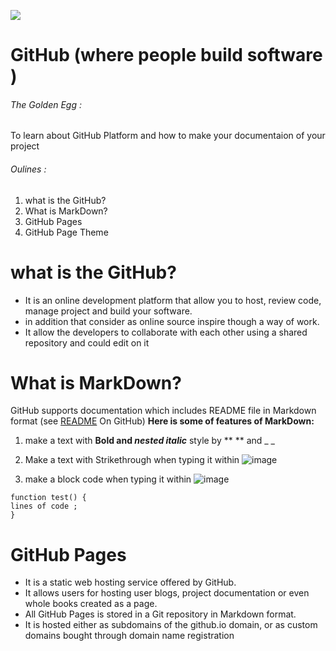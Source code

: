  
![ ](https://www.dsxhub.org/wp-content/uploads/2021/03/DataLab_-_Chapitre_0_-_Fabriquer_sa_station_de_mesure_connect_e_github-logo-640x320-1.png)
# GitHub (where people build software )


###### The Golden Egg :
To learn about GitHub Platform and how to make your documentaion of your project

###### Oulines :
1. what is the GitHub?
2. What is MarkDown?
3. GitHub Pages
4. GitHub Page Theme

# what is the GitHub?
- It is an online development platform that allow you to host, review code, manage project and build your software. 
- in addition that consider as online source inspire though a way of work. 
- It allow the developers to collaborate with each other using a shared repository and could edit on it

# What is MarkDown?
GitHub supports documentation which includes README file in Markdown format (see [README](https://eslamakram.github.io/Reading-Notes/)  On GitHub)
**Here is some of features of MarkDown:**
1. make a text with **Bold and _nested italic_** style by ** ** and _ _ 
2. Make a text with Strikethrough when typing it within ![image](https://user-images.githubusercontent.com/23285132/123649627-94b84200-d832-11eb-92c7-df38521bcf37.png)

3. make a block code when typing it within ![image](https://user-images.githubusercontent.com/23285132/123649280-4dca4c80-d832-11eb-83e9-6049a8490a26.png)
 
  ```
function test() {
  lines of code ;
}
```



# GitHub Pages
 - It is a static web hosting service offered by GitHub.
 - It allows users for hosting user blogs, project documentation or even whole books created as a page.
 - All GitHub Pages is stored in a Git repository in Markdown format. 
 - It is hosted either as subdomains of the github.io domain, or as custom domains bought through domain name registration 





